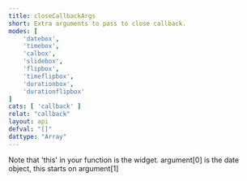 ```yaml
---
title: closeCallbackArgs
short: Extra arguments to pass to close callback.
modes: [
	'datebox',
	'timebox',
	'calbox',
	'slidebox',
	'flipbox',
	'timeflipbox',
	'durationbox',
	'durationflipbox'
]
cats: [ 'callback' ]
relat: "callback"
layout: api
defval: "[]"
dattype: "Array"
---
```


Note that 'this' in your function is the widget.  argument[0] is the date object, this starts on argument[1]
